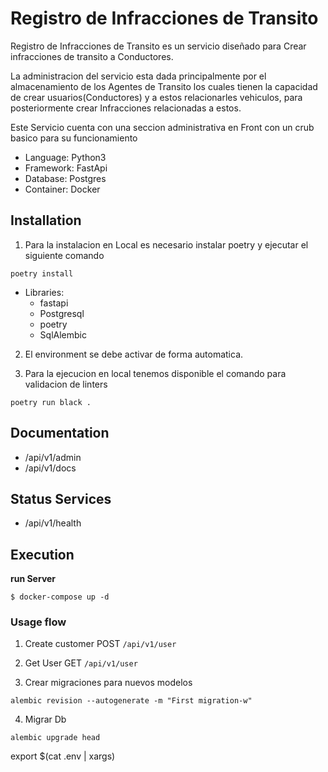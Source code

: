 # Registro de Infracciones de Transito

Registro de Infracciones de Transito es un servicio diseñado para Crear infracciones de transito a Conductores.

La administracion del servicio esta dada principalmente por el almacenamiento de los Agentes de Transito los cuales tienen la capacidad de crear usuarios(Conductores) y a estos relacionarles vehiculos, para posteriormente crear Infracciones relacionadas a estos.

Este Servicio cuenta con una seccion administrativa en Front con un crub basico para su funcionamiento

-   Language: Python3
-   Framework: FastApi
-   Database: Postgres
-   Container: Docker

## Installation

1.  Para la instalacion en Local es necesario instalar poetry y ejecutar el siguiente comando

```
poetry install
```
-   Libraries:
    - fastapi
    - Postgresql
    - poetry
    - SqlAlembic

2. El environment se debe activar de forma automatica.

3. Para la ejecucion en local tenemos disponible el comando para validacion de linters

```
poetry run black .
```


## Documentation

- /api/v1/admin
- /api/v1/docs

## Status Services
- /api/v1/health


## **Execution**

**run Server**
```
$ docker-compose up -d
```

### Usage flow

1. Create customer POST `/api/v1/user`
2. Get User GET `/api/v1/user`


3. Crear migraciones para nuevos modelos
```
alembic revision --autogenerate -m "First migration-w"
```
4. Migrar Db
```
alembic upgrade head
```
export $(cat .env | xargs)



